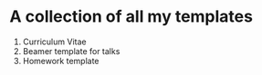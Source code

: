 # A collection of all my templates
1. Curriculum Vitae
1. Beamer template for talks
1. Homework template 
